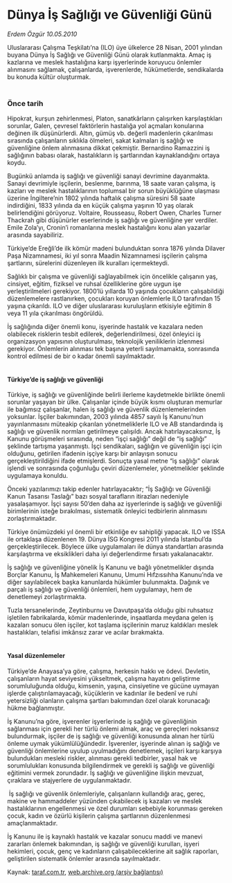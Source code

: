 # Dünya İş Sağlığı ve Güvenliği Günü

*Erdem Özgür 10.05.2010*

<div class="yazi"><p>Uluslararası Çalışma Teşkilatı’na (ILO) üye ülkelerce 28 Nisan, 2001 yılından buyana Dünya İş Sağlığı ve Güvenliği Günü olarak kutlanmakta. Amaç iş kazlarına ve meslek hastalığına karşı işyerlerinde koruyucu önlemler alınmasını sağlamak, çalışanlarda, işverenlerde, hükümetlerde, sendikalarda bu konuda kültür oluşturmak. </p>
<h3><br/>Önce tarih</h3>
<p>Hipokrat, kurşun zehirlenmesi, Platon, sanatkârların çalışırken karşılaştıkları sorunlar, Galen, çevresel faktörlerin hastalığa yol açmaları konularına değinen ilk düşünürlerdi. Altın, gümüş vb. değerli madenlerin çıkarılması sırasında çalışanların sıklıkla ölmeleri, sakat kalmaları iş sağlığı ve güvenliğine önlem alınmasına dikkat çekmiştir. Bernardino Ramazzini iş sağlığının babası olarak, hastalıkların iş şartlarından kaynaklandığını ortaya koydu. </p>
<p>Bugünkü anlamda iş sağlığı ve güvenliği sanayi devrimine dayanmakta. Sanayi devrimiyle işçilerin, beslenme, barınma, 18 saate varan çalışma, iş kazları ve meslek hastalıklarının toplumsal bir sorun büyüklüğüne ulaşması üzerine İngiltere’nin 1802 yılında haftalık çalışma süresini 58 saate indirdiğini, 1833 yılında da en küçük çalışma yaşının 10 yaş olarak belirlendiğini görüyoruz. Voltaire, Rousseasu, Robert Owen, Charles Turner Thackrah gibi düşünürler eserlerinde iş sağlığı ve güvenliğine yer verdiler. Emile Zola’yı, Cronin’i romanlarına meslek hastalığını konu alan yazarlar arasında sayabiliriz.</p>
<p>Türkiye’de Ereğli’de ilk kömür madeni bulunduktan sonra 1876 yılında Dilaver Paşa Nizamnamesi, iki yıl sonra Maadin Nizamnamesi işçilerin çalışma şartlarını, sürelerini düzenleyen ilk kuralları içermekteydi. </p>
<p>Sağlıklı bir çalışma ve güvenliği sağlayabilmek için öncelikle çalışanın yaş, cinsiyet, eğitim, fiziksel ve ruhsal özelliklerine göre uygun işe yerleştirilmeleri gerekiyor. 1800’lü yıllarda 10 yaşında çocukların çalışabildiği düzenlemelere rastlanırken, çocukları koruyan önlemlerle ILO tarafından 15 yaşına çıkarıldı. ILO ve diğer uluslararası kuruluşların etkisiyle eğitimin 8 veya 11 yıla çıkarılması öngörüldü.</p>
<p>İş sağlığında diğer önemli konu, işyerinde hastalık ve kazalara neden olabilecek risklerin tesbit edilerek, değerlendirilmesi, özel önleyici iş organizasyon yapısının oluşturulması, teknolojik yeniliklerin izlenmesi gerekiyor. Önlemlerin alınması tek başına yeterli sayılmamakta, sonrasında kontrol edilmesi de bir o kadar önemli sayılmaktadır. </p>
<h4><br/>Türkiye’de iş sağlığı ve güvenliği</h4>
<p>Türkiye, iş sağlığı ve güvenliğinde belirli ilerleme kaydetmekle birlikte önemli sorunlar yaşayan bir ülke. Çalışanlar içinde büyük kısmı oluşturan memurlar ile bağımsız çalışanlar, halen iş sağlığı ve güvenlik düzenlemelerinden yoksunlar. İşçiler bakımından, 2003 yılında 4857 sayılı İş Kanunu’nun yayınlanmasını müteakip çıkarılan yönetmeliklerle ILO ve AB standardında iş sağlığı ve güvenlik normları getirilmeye çalışıldı. Ancak hatırlayacaksınız, İş Kanunu görüşmeleri sırasında, neden “işçi sağlığı” değil de “iş sağlığı” şeklinde tartışma yaşanmıştı. İşçi sendikaları, sağlığın ve güvenliğin işçi için olduğunu, getirilen ifadenin işçiye karşı bir anlayışın sonucu gerçekleştirildiğini ifade etmişlerdi. Sonuçta yasal metne “iş sağlığı” olarak işlendi ve sonrasında çoğunluğu çeviri düzenlemeler, yönetmelikler şeklinde uygulamaya konuldu. </p>
<p>Önceki yazılarımızı takip edenler hatırlayacaktır; “İş Sağlığı ve Güvenliği Kanun Tasarısı Taslağı” bazı sosyal tarafların itirazları nedeniyle yasalaşamıyor. İşçi sayısı 50’den daha az işyerlerinde iş sağlığı ve güvenliği birimlerinin isteğe bırakılması, sistematik önleyici tedbirlerin alınmasını zorlaştırmaktadır. </p>
<p>Türkiye önümüzdeki yıl önemli bir etkinliğe ev sahipliği yapacak. ILO ve ISSA ile ortaklaşa düzenlenen 19. Dünya İSG Kongresi 2011 yılında İstanbul’da gerçekleştirilecek. Böylece ülke uygulamaları ile dünya standartları arasında karşılaştırma ve eksiklikleri daha iyi değerlendirme fırsatı yakalanacaktır. </p>
<p>İş sağlığı ve güvenliğine yönelik İş Kanunu ve bağlı yönetmelikler dışında Borçlar Kanunu, İş Mahkemeleri Kanunu, Umumi Hıfzıssıhha Kanunu’nda ve diğer sayılabilecek başka kanunlarda hükümler bulunmakta. Dağınık ve parçalı iş sağlığı ve güvenliği önlemleri, hem uygulamayı, hem de denetlemeyi zorlaştırmakta. </p>
<p>Tuzla tersanelerinde, Zeytinburnu ve Davutpaşa’da olduğu gibi ruhsatsız işletilen fabrikalarda, kömür madenlerinde, inşaatlarda meydana gelen iş kazaları sonucu ölen işçiler, kot taşlama işçilerinin maruz kaldıkları meslek hastalıkları, telafisi imkânsız zarar ve acılar bırakmakta.</p>
<h4><br/>Yasal düzenlemeler</h4>
<p>Türkiye’de Anayasa’ya göre, çalışma, herkesin hakkı ve ödevi. Devletin, çalışanların hayat seviyesini yükseltmek, çalışma hayatını geliştirme sorumluluğunda olduğu, kimsenin, yaşına, cinsiyetine ve gücüne uymayan işlerde çalıştırılamayacağı, küçüklerin ve kadınlar ile bedenî ve ruhi yetersizliği olanların çalışma şartları bakımından özel olarak korunacağı hükme bağlanmıştır.</p>
<p>İş Kanunu’na göre, işverenler işyerlerinde iş sağlığı ve güvenliğinin sağlanması için gerekli her türlü önlemi almak, araç ve gereçleri noksansız bulundurmak, işçiler de iş sağlığı ve güvenliği konusunda alınan her türlü önleme uymak yükümlülüğündedir. İşverenler, işyerinde alınan iş sağlığı ve güvenliği önlemlerine uyulup uyulmadığını denetlemek, işçileri karşı karşıya bulundukları mesleki riskler, alınması gerekli tedbirler, yasal hak ve sorumlulukları konusunda bilgilendirmek ve gerekli iş sağlığı ve güvenliği eğitimini vermek zorundadır. İş sağlığı ve güvenliğine ilişkin mevzuat, çıraklara ve stajyerlere de uygulanmaktadır.</p>
<p> İş sağlığı ve güvenlik önlemleriyle, çalışanların kullandığı araç, gereç, makine ve hammaddeler yüzünden çıkabilecek iş kazaları ve meslek hastalıklarının engellenmesi ve özel durumları sebebiyle korunması gereken çocuk, kadın ve özürlü kişilerin çalışma şartlarının düzenlenmesi amaçlanmaktadır. </p>
<p>İş Kanunu ile iş kaynaklı hastalık ve kazalar sonucu maddi ve manevi zararları önlemek bakımından, iş sağlığı ve güvenliği kurulları, işyeri hekimleri, çocuk, genç ve kadınların çalışabileceklerine ait sağlık raporları, geliştirilen sistematik önlemler arasında sayılmaktadır.</p></div>

Kaynak: [taraf.com.tr](http://www.taraf.com.tr:80/erdem-ozgur/makale-dunya-is-sagligi-ve-guvenligi-gunu.htm), [web.archive.org (arşiv bağlantısı)](http://web.archive.org/web/20100608033855/http://www.taraf.com.tr:80/erdem-ozgur/makale-dunya-is-sagligi-ve-guvenligi-gunu.htm)
